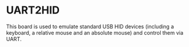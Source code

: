 # UART2HID
This board is used to emulate standard USB HID devices (including a keyboard, a relative mouse and an absolute mouse) and control them via UART.
